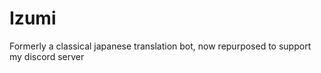 # Izumi

Formerly a classical japanese translation bot, now repurposed to support my discord server

